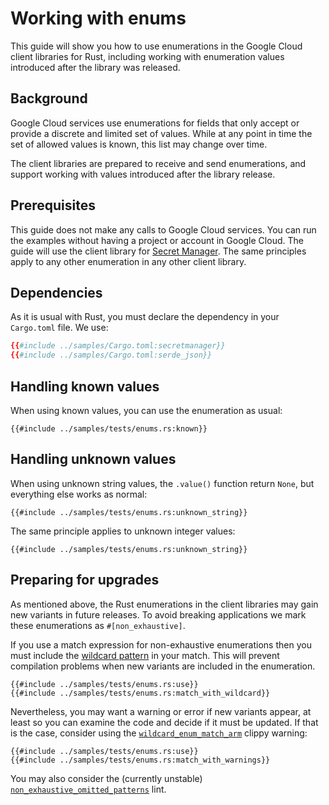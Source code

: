<!-- 
Copyright 2025 Google LLC

Licensed under the Apache License, Version 2.0 (the "License");
you may not use this file except in compliance with the License.
You may obtain a copy of the License at

    https://www.apache.org/licenses/LICENSE-2.0

Unless required by applicable law or agreed to in writing, software
distributed under the License is distributed on an "AS IS" BASIS,
WITHOUT WARRANTIES OR CONDITIONS OF ANY KIND, either express or implied.
See the License for the specific language governing permissions and
limitations under the License.
-->

# Working with enums

This guide will show you how to use enumerations in the Google Cloud client
libraries for Rust, including working with enumeration values introduced after
the library was released.

## Background

Google Cloud services use enumerations for fields that only accept or provide a
discrete and limited set of values. While at any point in time the set of
allowed values is known, this list may change over time.

The client libraries are prepared to receive and send enumerations, and support
working with values introduced after the library release.

## Prerequisites

This guide does not make any calls to Google Cloud services. You can run the
examples without having a project or account in Google Cloud. The guide will use
the client library for [Secret Manager]. The same principles apply to any other
enumeration in any other client library.

## Dependencies

As it is usual with Rust, you must declare the dependency in your `Cargo.toml`
file. We use:

```toml
{{#include ../samples/Cargo.toml:secretmanager}}
{{#include ../samples/Cargo.toml:serde_json}}
```

## Handling known values

When using known values, you can use the enumeration as usual:

```rust,ignore
{{#include ../samples/tests/enums.rs:known}}
```

## Handling unknown values

When using unknown string values, the `.value()` function return `None`, but
everything else works as normal:

```rust,ignore
{{#include ../samples/tests/enums.rs:unknown_string}}
```

The same principle applies to unknown integer values:

```rust,ignore
{{#include ../samples/tests/enums.rs:unknown_string}}
```

## Preparing for upgrades

As mentioned above, the Rust enumerations in the client libraries may gain new
variants in future releases. To avoid breaking applications we mark these
enumerations as `#[non_exhaustive]`.

If you use a match expression for non-exhaustive enumerations then you must
include the [wildcard pattern] in your match. This will prevent compilation
problems when new variants are included in the enumeration.

```rust,ignore
{{#include ../samples/tests/enums.rs:use}}
{{#include ../samples/tests/enums.rs:match_with_wildcard}}
```

Nevertheless, you may want a warning or error if new variants appear, at least
so you can examine the code and decide if it must be updated. If that is the
case, consider using the [`wildcard_enum_match_arm`] clippy warning:

```rust,ignore
{{#include ../samples/tests/enums.rs:use}}
{{#include ../samples/tests/enums.rs:match_with_warnings}}
```

You may also consider the (currently unstable)
[`non_exhaustive_omitted_patterns`] lint.

[secret manager]: https://cloud.google.com/secret-manager
[wildcard pattern]: https://doc.rust-lang.org/reference/patterns.html#wildcard-pattern
[`non_exhaustive_omitted_patterns`]: https://github.com/rust-lang/rust/issues/89554
[`wildcard_enum_match_arm`]: https://rust-lang.github.io/rust-clippy/master/#wildcard_enum_match_arm

